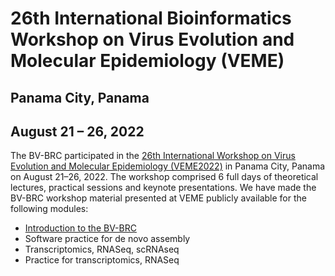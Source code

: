 # 26th International Bioinformatics Workshop on Virus Evolution and Molecular Epidemiology (VEME)

## Panama City, Panama

## August 21 – 26, 2022

The BV-BRC participated in the [26th International Workshop on Virus Evolution and Molecular Epidemiology (VEME2022)](https://veme-fiocruzbr.ceri.africa/veme/) in Panama City, Panama on August 21–26, 2022. The workshop comprised 6 full days of theoretical lectures, practical sessions and keynote presentations. We have made the BV-BRC workshop material presented at VEME publicly available for the following modules:

* [Introduction to the BV-BRC](../../../_static/workshops/VEME2022_BV-BRC_overview_final.pdf)
* Software practice for de novo assembly
* Transcriptomics, RNASeq, scRNAseq
* Practice for transcriptomics, RNASeq 